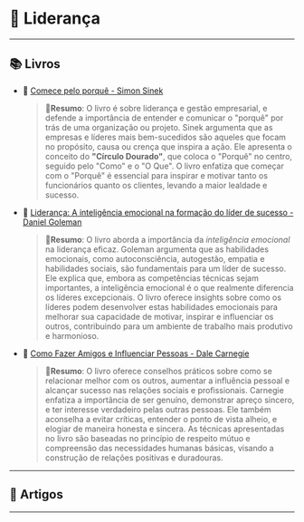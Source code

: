 # 👤 Liderança

---

## 📚 Livros

- 🎯 [Comece pelo porquê - Simon Sinek]

  > 🎯**Resumo**: O livro é sobre liderança e gestão empresarial, e defende a importância de entender e comunicar o "porquê" por trás de uma organização ou projeto. Sinek argumenta que as empresas e líderes mais bem-sucedidos são aqueles que focam no propósito, causa ou crença que inspira a ação. Ele apresenta o conceito do **"Círculo Dourado"**, que coloca o "Porquê" no centro, seguido pelo "Como" e o "O Que". O livro enfatiza que começar com o "Porquê" é essencial para inspirar e motivar tanto os funcionários quanto os clientes, levando a maior lealdade e sucesso.

- 🧠 [Liderança: A inteligência emocional na formação do líder de sucesso - Daniel Goleman]

  > 🎯**Resumo**: O livro aborda a importância da _inteligência emocional_ na liderança eficaz. Goleman argumenta que as habilidades emocionais, como autoconsciência, autogestão, empatia e habilidades sociais, são fundamentais para um líder de sucesso. Ele explica que, embora as competências técnicas sejam importantes, a inteligência emocional é o que realmente diferencia os líderes excepcionais. O livro oferece insights sobre como os líderes podem desenvolver estas habilidades emocionais para melhorar sua capacidade de motivar, inspirar e influenciar os outros, contribuindo para um ambiente de trabalho mais produtivo e harmonioso.

- 🤝 [Como Fazer Amigos e Influenciar Pessoas - Dale Carnegie]

  > 🎯**Resumo**: O livro oferece conselhos práticos sobre como se relacionar melhor com os outros, aumentar a influência pessoal e alcançar sucesso nas relações sociais e profissionais. Carnegie enfatiza a importância de ser genuíno, demonstrar apreço sincero, e ter interesse verdadeiro pelas outras pessoas. Ele também aconselha a evitar críticas, entender o ponto de vista alheio, e elogiar de maneira honesta e sincera. As técnicas apresentadas no livro são baseadas no princípio de respeito mútuo e compreensão das necessidades humanas básicas, visando a construção de relações positivas e duradouras.

---

## 📰 Artigos

---

[Comece pelo porquê - Simon Sinek]: https://abre.ai/comece-pelo-porque
[Liderança: A inteligência emocional na formação do líder de sucesso - Daniel Goleman]: https://abre.ai/lideranca-inteligencia-emocional
[Como Fazer Amigos e Influenciar Pessoas - Dale Carnegie]: https://abre.ai/como-fazer-amigos-e-influenciar-pessoas
